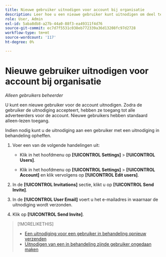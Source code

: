 ```yaml
---
title: Nieuwe gebruiker uitnodigen voor account bij organisatie
description: Leer hoe u een nieuwe gebruiker kunt uitnodigen om deel te nemen aan het account.
role: User, Admin
exl-id: 5aba8db8-a27b-44a0-88f3-ea49311f4d76
source-git-commit: ec7d7f5531c038eb772339a36d13208fc97d2728
workflow-type: tm+mt
source-wordcount: '117'
ht-degree: 0%

---
```


# Nieuwe gebruiker uitnodigen voor account bij organisatie

*Alleen gebruikers beheerder*

U kunt een nieuwe gebruiker voor de account uitnodigen. Zodra de gebruiker de uitnodiging accepteert, hebben ze toegang tot alle adverteerders voor de account. Nieuwe gebruikers hebben standaard alleen-lezen toegang.

Indien nodig kunt u de uitnodiging aan een gebruiker met een uitnodiging in behandeling opheffen.

1. Voer een van de volgende handelingen uit:

   * Klik in het hoofdmenu op **[!UICONTROL Settings]** > **[!UICONTROL Users]**.

   * Klik in het hoofdmenu op **[!UICONTROL Settings]** > **[!UICONTROL Account]** en klik vervolgens op **[!UICONTROL Edit users]**.

1. In de **[!UICONTROL Invitations]** sectie, klikt u op **[!UICONTROL Send Invite]**.

1. In de **[!UICONTROL User Email]** voert u het e-mailadres in waarnaar de uitnodiging wordt verzonden.

1. Klik op **[!UICONTROL Send Invite]**.

>[!MORELIKETHIS]
>
>* [Een uitnodiging voor een gebruiker in behandeling opnieuw verzenden](user-resend-invite.md)
>* [Uitnodigen van een in behandeling zijnde gebruiker ongedaan maken](user-uninvite.md)

<!-- >* [Edit User Permissions or Delete a User](user-edit.md) -->
